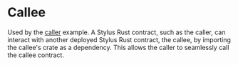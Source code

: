 # Callee

Used by the [caller](../caller) example.
A Stylus Rust contract, such as the caller, can interact with another deployed Stylus Rust contract, the callee, by importing the callee's crate as a dependency. This allows the caller to seamlessly call the callee contract.
